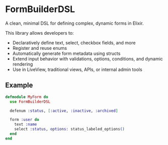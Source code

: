 # FormBuilderDSL

A clean, minimal DSL for defining complex, dynamic forms in Elixir.

This library allows developers to:

- Declaratively define text, select, checkbox fields, and more
- Register and reuse enums
- Automatically generate form metadata using structs
- Extend input behavior with validations, options, conditions, and dynamic rendering
- Use in LiveView, traditional views, APIs, or internal admin tools

## Example

```elixir
defmodule MyForm do
  use FormBuilderDSL

  defenum :status, [:active, :inactive, :archived]

  form :user do
    text :name
    select :status, options: status_labeled_options()
  end
end
